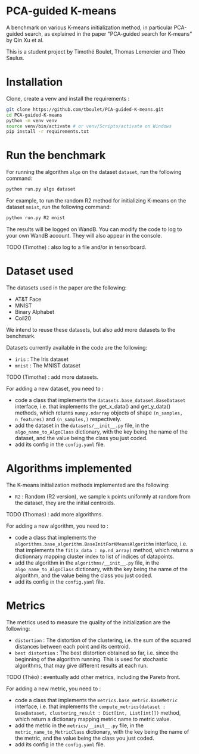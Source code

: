 # PCA-guided K-means
A benchmark on various K-means initialization method, in particular PCA-guided search, as explained in the paper "PCA-guided search for K-means" by Qin Xu et al.

This is a student project by Timothé Boulet, Thomas Lemercier and Théo Saulus.

# Installation

Clone, create a venv and install the requirements :

```bash
git clone https://github.com/tboulet/PCA-guided-K-means.git
cd PCA-guided-K-means
python -m venv venv
source venv/bin/activate # or venv/Scripts/activate on Windows
pip install -r requirements.txt
```


# Run the benchmark

For running the algorithm `algo` on the dataset `dataset`, run the following command:

```bash
python run.py algo dataset
```

For example, to run the random R2 method for initializing K-means on the dataset `mnist`, run the following command:

```bash
python run.py R2 mnist
```

The results will be logged on WandB. You can modify the code to log to your own WandB account. They will also appear in the console.

TODO (Timothe) : also log to a file and/or in tensorboard.


# Dataset used

The datasets used in the paper are the following:
- AT&T Face
- MNIST
- Binary Alphabet
- Coil20

We intend to reuse these datasets, but also add more datasets to the benchmark.

Datasets currently available in the code are the following:
- `iris` : The Iris dataset
- `mnist` : The MNIST dataset

TODO (Timothe) : add more datasets.

For adding a new dataset, you need to :
- code a class that implements the `datasets.base_dataset.BaseDataset` interface, i.e. that implements the get_x_data() and get_y_data() methods, which returns `numpy.ndarray` objects of shape `(n_samples, n_features)` and `(n_samples,)` respectively.
- add the dataset in the `datasets/__init__.py` file, in the `algo_name_to_AlgoClass` dictionary, with the key being the name of the dataset, and the value being the class you just coded.
- add its config in the `config.yaml` file.


# Algorithms implemented

The K-means initialization methods implemented are the following:

- `R2` : Random (R2 version), we sample `k` points uniformly at random from the dataset, they are the initial centroids.

TODO (Thomas) : add more algorithms.

For adding a new algorithm, you need to :
- code a class that implements the `algorithms.base_algorithm.BaseInitForKMeansAlgorithm` interface, i.e. that implements the `fit(x_data : np.nd_array)` method, which returns a dictionnary mapping cluster index to list of indices of datapoints.
- add the algorithm in the `algorithms/__init__.py` file, in the `algo_name_to_AlgoClass` dictionary, with the key being the name of the algorithm, and the value being the class you just coded.
- add its config in the `config.yaml` file.

# Metrics

The metrics used to measure the quality of the initialization are the following:
- `distortion` : The distortion of the clustering, i.e. the sum of the squared distances between each point and its centroid.
- `best distortion` : The best distortion obtained so far, i.e. since the beginning of the algorithm running. This is used for stochastic algorithms, that may give different results at each run.

TODO (Théo) : eventually add other metrics, including the Pareto front.

For adding a new metric, you need to :
- code a class that implements the `metrics.base_metric.BaseMetric` interface, i.e. that implements the `compute_metrics(dataset : BaseDataset, clustering_result : Dict[int, List[int]])` method, which return a dictionary mapping metric name to metric value.
- add the metric in the `metrics/__init__.py` file, in the `metric_name_to_MetricClass` dictionary, with the key being the name of the metric, and the value being the class you just coded.
- add its config in the `config.yaml` file.